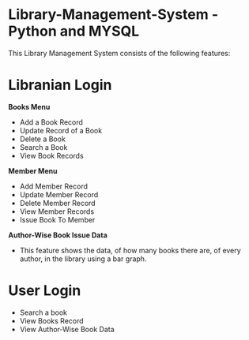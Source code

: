 # Library-Management-System - Python and MYSQL
This Library Management System consists of the following features:

# Libranian Login

   **Books Menu**
   - Add a Book Record
   - Update Record of a Book
   - Delete a Book 
   - Search a Book 
   - View Book Records

  **Member Menu**
   - Add Member Record 
   - Update Member Record 
   - Delete Member Record 
   - View Member Records
   - Issue Book To Member 

  **Author-Wise Book Issue Data**
   - This feature shows the data, of how many books there are, of every author, in the library using a bar graph.

# User Login
   - Search a book
   - View Books Record
   - View Author-Wise Book Data

